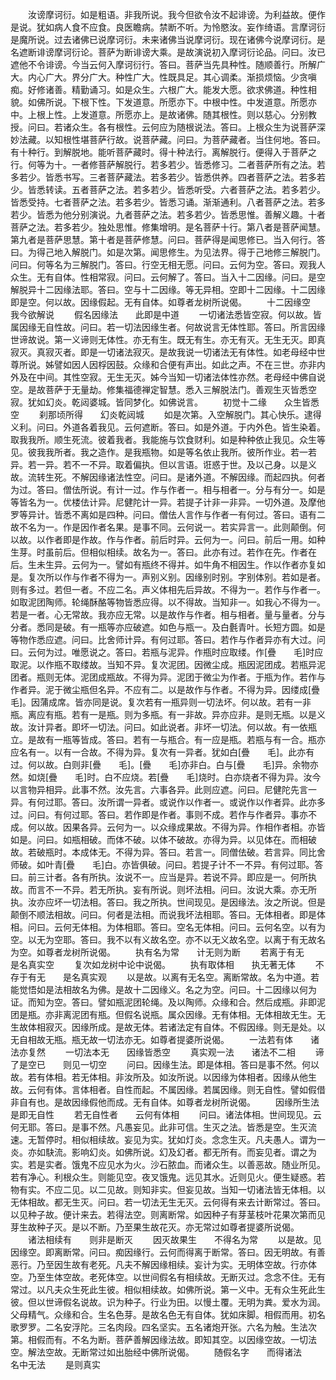 <!-- { "loadSidebar": true } -->
　　汝谤摩诃衍。如是粗语。非我所说。我今但欲令汝不起诽谤。为利益故。便作是说。犹如病人食不应食。良医瞻病。禁断不听。为怜愍汝。妄作绮语。言摩诃衍是魔所说。过去诸佛已说摩诃衍。未来诸佛当说摩诃衍。现在诸佛今说摩诃衍。是名遮断诽谤摩诃衍论。菩萨为断诽谤大乘。是故演说初入摩诃衍论品。问曰。汝已遮他不令诽谤。今当云何入摩诃衍行。答曰。菩萨当先具种性。随顺善行。所解广大。内心广大。界分广大。种性广大。性既具足。其心调柔。渐损烦恼。少贪嗔痴。好修诸善。精勤诵习。如是众生。六根广大。能发大愿。欲求佛道。种性相貌。如佛所说。下根下性。下发道意。所愿亦下。中根中性。中发道意。所愿亦中。上根上性。上发道意。所愿亦上。是故诸佛。随其根性。则以慈心。分别教授。问曰。若诸众生。各有根性。云何应为随根说法。答曰。上根众生为说菩萨深妙法藏。以知根性堪菩萨行故。说菩萨藏。问曰。为菩萨藏者。当住何地。答曰。有十种行。到解脱地。能听菩萨藏时。得十种法行。离解脱行。便得入于菩萨之行。何等为十。一者修菩萨解脱行。若多若少。皆悉修习。二者菩萨所有之法。若多若少。皆悉书写。三者菩萨藏法。若多若少。皆悉供养。四者菩萨之法。若多若少。皆悉转读。五者菩萨之法。若多若少。皆悉听受。六者菩萨之法。若多若少。皆悉受持。七者菩萨之法。若多若少。皆悉习诵。渐渐通利。八者菩萨之法。若多若少。皆悉为他分别演说。九者菩萨之法。若多若少。皆悉思惟。善解义趣。十者菩萨之法。若多若少。独处思惟。修集增明。是名菩萨十行。第八者是菩萨闻慧。第九者是菩萨思慧。第十者是菩萨修慧。问曰。菩萨得是闻思修已。当入何行。答曰。为得己地入解脱门。如是次第。闻思修生。为见法界。得于己地修三解脱门。问曰。何等名为三解脱门。答曰。行空无相无愿。问曰。云何为空。答曰。观我人众生。无有自体。性相常寂。问曰。云何解了。答曰。当入十二因缘。问曰。是空解脱异十二因缘法耶。答曰。空与十二因缘。等无异相。空即十二因缘。十二因缘即是空。何以故。因缘假起。无有自体。如尊者龙树所说偈。
　　十二因缘空　　我今欲解说
　　假名因缘法　　此即是中道
　　一切诸法悉皆空寂。何以故。皆属因缘无自性故。问曰。若一切法因缘生者。何故说言无体性耶。答曰。所言因缘世谛故说。第一义谛则无体性。亦无有生。既无有生。亦无有灭。无生无灭。即真寂灭。真寂灭者。即是一切诸法寂灭。是故我说一切诸法无有体性。如老母经中世尊所说。姊譬如因人因桴因鼓。众缘和合便有声出。如此之声。不在三世。亦非内外及在中间。其性空寂。无生无灭。姊今当知一切诸法体性亦然。老母经中佛自说空。是故菩萨于无量劫。修集福德禅定智慧。悉入三解脱法门。善观生灭皆悉空寂。犹如幻炎。乾闼婆城。皆同梦化。如佛说言。
　　初觉十二缘　　众生皆悉空
　　刹那顷所得　　幻炎乾闼城
　　如是次第。入空解脱门。其心快乐。逮得义利。问曰。外道各着我见。云何遮断。答曰。如是外道。于内外色。皆生染着。取我我所。顺生死流。彼着我者。我能施与饮食财利。如是种种依止我见。众生等见。彼我我所者。我之造作。是我瓶物。如是等名依止我所。彼所作业。若一若异。若一异。若不一不异。取着偏执。但以言语。诳惑于世。及以己身。以是义故。流转生死。不解因缘诸法性空。问曰。是诸外道。不解因缘。而起四执。何者为过。答曰。僧佉所说。有计一过。作与作者一。相与相者一。分与有分一。如是等皆名为一。优楼佉计异。尼健陀计一异。若提子计非一非异。一切外道。及摩他罗等异计。皆悉不离如是四种。问曰。僧佉人言作与作者一有何过。答曰。语有二故不名为一。作是因作者名果。是事不同。云何说一。若实异言一。此则颠倒。何以故。以作者即是作故。作与作者。前后时异。云何为一。问曰。前后一用。如种生芽。时虽前后。但相似相续。故名为一。答曰。此亦有过。若作在先。作者在后。生未生异。云何为一。譬如有瓶终不得并。如牛角不相因生。作以作者亦复如是。复次所以作与作者不得为一。声别义别。因缘别时别。字别体别。若如是者。则有多过。若但一者。不应二名。声义体相先后异故。不得为一。若作与作者一。如取泥团陶师。轮绳酥酪等物皆悉应得。以不得故。当知非一。如我心不得为一。若是一者。心无常故。我亦应无常。以是故作与作者。相与相者。量与量者。分与分者。悉同是破。有一瓶等亦应破遮。如色与瓶一。及白氎青叶。长短方圆。如是等物作悉应遮。问曰。比舍师计异。有何过耶。答曰。若作与作者异亦有大过。问曰。云何为过。唯愿说之。答曰。若瓶与泥异。作瓶时应取缕。作[疊　　毛]时应取泥。以作瓶不取缕故。当知不异。复次泥团。因微尘成。瓶因泥团成。若瓶异泥团者。瓶则无体。泥团成瓶故。不得为异。泥团于微尘为作者。于瓶为作。若作与作者异。泥于微尘瓶但名异。不应有二。以是故作与作者。不得为异。因缕成[疊　　毛]。因蒲成席。皆亦同是说。复次若有一瓶异则一切法坏。何以故。若有一非瓶。离应有瓶。若有一是瓶。则为多瓶。有一非故。异亦应非。是则无瓶。以是义故。汝计异者。即坏一切法。问曰。如此说者。非坏一切法。何以故。有一依瓶立。是故有一瓶等皆成。答曰。若有一与瓶合。有一应是瓶。若瓶与有一合。瓶亦应名有一。以有一合故。不得为异。复次有一异者。犹如白[疊　　毛]。此亦有过。何以故。白则非[疊　　毛]。[疊　　毛]亦非白。白与[疊　　毛]异。余物亦然。如烧[疊　　毛]时。白不应烧。若[疊　　毛]烧时。白亦烧者不得为异。汝今以言物异相异。此事不然。汝先言。六事各异。此则应遮。问曰。尼健陀先言一异。有何过耶。答曰。汝所谓一异者。或说作以作者一。或说作以作者异。此亦多过。问曰。有何过耶。答曰。若作即是作者。事则不成。若作与作者异。事亦不成。何以故。因果各异。云何为一。以众缘成果故。不得为异。作相作者相。亦皆如是。问曰。如瓶相破。而体不破。以体不破故。亦得为异。以见体在。而相破故。若破瓶时。本成体无。不得为异。答曰。若言一。同僧佉破。若言异。同比舍师破。如叶青[疊　　毛]白。亦皆俱破。问曰。若提子计不一不异。有何过耶。答曰。前三计者。各有所执。汝说不一。应当是异。若说不异。即应是一。何所执故。而言不一不异。若无所执。妄有所说。则坏法相。问曰。汝说大乘。亦无所执。汝亦应坏一切法相。答曰。我之所执。世间现见。是因缘法。汝之所说。但是颠倒不顺法相故。问曰。何者是法相。而说我坏法相耶。答曰。无体相者。即是体相。问曰。云何无体相。为体相耶。答曰。空名无体相。问曰。云何名空。以有为空。以无为空耶。答曰。我不以有义故名空。亦不以无义故名空。以离于有无故名为空。如尊者龙树所说偈。
　　执有名为常　　计无则为断
　　若离于有无　　是名真实空
　　复次如龙树中论中说偈。
　　执有取体相　　执无著无体
　　不存于有无　　是名真实观
　　以是故。以离有无名空。离断常故。名为中道。若能觉悟如是法相故名为佛。是故十二因缘义。名之为空。问曰。十二因缘以何为证。而知为空。答曰。譬如瓶泥团轮绳。及以陶师。众缘和合。然后成瓶。非即泥团是瓶。亦非离泥团有瓶。但假名说瓶。属众因缘。无有体相。无体相故无生。无生故体相寂灭。因缘所成。是故无体。若诸法定有自体。不假因缘。则无是处。以无自相故无瓶。瓶无故一切法亦无。如尊者提婆所说偈。
　　一法若有体　　诸法亦复然
　　一切法本无　　因缘皆悉空
　　真实观一法　　诸法不二相
　　谛了是空已　　则见一切空
　　问曰。因缘生法。即是体相。答曰是事不然。何以故。若有体相。若无体相。非汝所及。如汝所说。以因缘为体相者。因缘从他生故。云何有体。言体相者。自性而起。不属因缘。若属因缘。则无自性。譬如假借非自有也。是故因缘假他而成。无有自体。如尊者龙树所说偈。
　　因缘所生法　　是即无自性
　　若无自性者　　云何有体相
　　问曰。诸法体相。世间现见。云何无耶。答曰。是事不然。凡愚妄见。此非可信。生灭之法。皆悉是空。生灭流速。无暂停时。相似相续故。妄见为实。犹如灯炎。念念生灭。凡夫愚人。谓为一炎。亦如駃流。影响幻炎。如佛所说。幻及幻者。都无所有。而妄见者。谓之为实。若是实者。饿鬼不应见水为火。沙石脓血。而诸众生。以善恶故。随业所见。若有净心。利根众生。则能见空。夜叉饿鬼。远见其水。近则见火。便生疑惑。若物有实。不应二见。以二见故。则知非实。但妄见故。当知一切诸法皆无体相。以无体相故。都无生灭。问曰。若一切法无生无灭。云何得有来去计断常过。答曰。以见种子故。便计来去。若得法空。则离断常。如因种子有芽茎枝叶花果次第而见芽生故种子灭。是以不断。乃至果生故花灭。亦无常过如尊者提婆所说偈。
　　诸法相续有　　则非是断灭
　　因灭故果生　　不得名为常
　　以是故。见因缘空。即离断常。问曰。痴因缘行。云何而得离于断常。答曰。因无明故。有善恶行。乃至因生故有老死。凡夫不解因缘相续。妄计为实。无明体空故。行亦体空。乃至生体空故。老死体空。以世间假名有相续故。无断灭过。念念不住。无有常过。以凡夫众生死此生彼。相似相续故。如佛所说。第一义中。无有众生死此生彼。但以世谛假名说故。识为种子。行业为田。以慢土覆。无明为粪。爱水为润。父母精气。众缘和合。生名色芽。是故名色无有自体。犹如床脚。相假而用。初名歌罗罗。二名安浮陀。三名肉段。四名坚实。五名诸炮开张。六名为触。生法次第。相假而有。不名为断。菩萨善解因缘法故。即知其空。以因缘空故。一切法空。解法空故。无断常过如出胎经中佛所说偈。
　　随假名字　　而得诸法　　名中无法
　　是则真实
